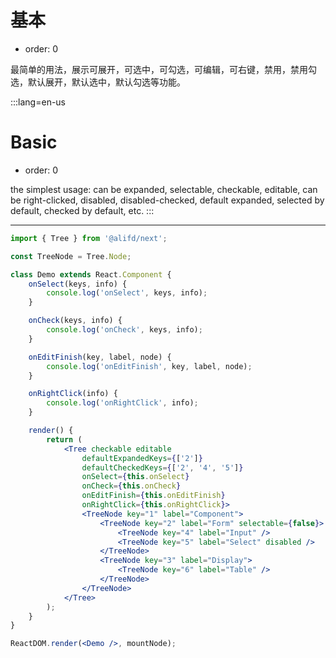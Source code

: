 # 基本

- order: 0

最简单的用法，展示可展开，可选中，可勾选，可编辑，可右键，禁用，禁用勾选，默认展开，默认选中，默认勾选等功能。

:::lang=en-us
# Basic

- order: 0

the simplest usage: can be expanded, selectable, checkable, editable, can be right-clicked, disabled, disabled-checked, default expanded, selected by default, checked by default, etc.
:::

---

````jsx
import { Tree } from '@alifd/next';

const TreeNode = Tree.Node;

class Demo extends React.Component {
    onSelect(keys, info) {
        console.log('onSelect', keys, info);
    }

    onCheck(keys, info) {
        console.log('onCheck', keys, info);
    }

    onEditFinish(key, label, node) {
        console.log('onEditFinish', key, label, node);
    }

    onRightClick(info) {
        console.log('onRightClick', info);
    }

    render() {
        return (
            <Tree checkable editable
                defaultExpandedKeys={['2']}
                defaultCheckedKeys={['2', '4', '5']}
                onSelect={this.onSelect}
                onCheck={this.onCheck}
                onEditFinish={this.onEditFinish}
                onRightClick={this.onRightClick}>
                <TreeNode key="1" label="Component">
                    <TreeNode key="2" label="Form" selectable={false}>
                        <TreeNode key="4" label="Input" />
                        <TreeNode key="5" label="Select" disabled />
                    </TreeNode>
                    <TreeNode key="3" label="Display">
                        <TreeNode key="6" label="Table" />
                    </TreeNode>
                </TreeNode>
            </Tree>
        );
    }
}

ReactDOM.render(<Demo />, mountNode);
````
